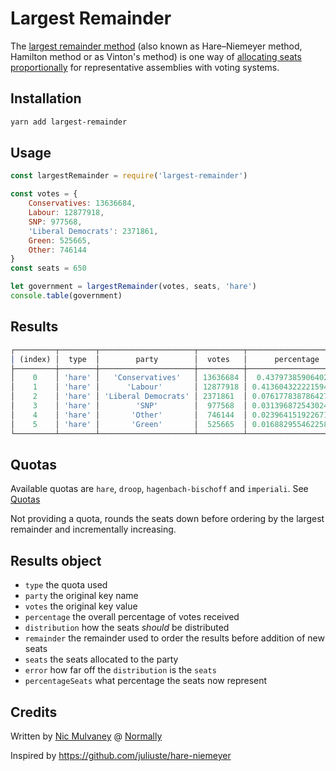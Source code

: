 # Largest Remainder

The [largest remainder method](https://en.wikipedia.org/wiki/Largest_remainder_method) (also known as Hare–Niemeyer method, Hamilton method or as Vinton's method) is one way of [allocating seats proportionally](<https://en.wikipedia.org/wiki/Apportionment_(politics)>) for representative assemblies with voting systems.

## Installation

```bash
yarn add largest-remainder
```

## Usage

```js
const largestRemainder = require('largest-remainder')

const votes = {
	Conservatives: 13636684,
	Labour: 12877918,
	SNP: 977568,
	'Liberal Democrats': 2371861,
	Green: 525665,
	Other: 746144
}
const seats = 650

let government = largestRemainder(votes, seats, 'hare')
console.table(government)
```

## Results

```js
┌─────────┬────────┬─────────────────────┬──────────┬──────────────────────┬────────────────────┬─────────────────────┬───────┬──────────────────────┬──────────────────────┐
│ (index) │  type  │        party        │  votes   │      percentage      │    distribution    │      remainder      │ seats │        error         │   percentageSeats    │
├─────────┼────────┼─────────────────────┼──────────┼──────────────────────┼────────────────────┼─────────────────────┼───────┼──────────────────────┼──────────────────────┤
│    0    │ 'hare' │   'Conservatives'   │ 13636684 │  0.437973859064024   │ 284.6830083916156  │ 0.6830083916155445  │  285  │ 0.31699160838439866  │ 0.43846153846153846  │
│    1    │ 'hare' │      'Labour'       │ 12877918 │ 0.41360432222159416  │ 268.8428094440362  │ 0.8428094440361633  │  269  │ 0.15719055596377984  │ 0.41384615384615386  │
│    2    │ 'hare' │ 'Liberal Democrats' │ 2371861  │ 0.07617783878642748  │ 49.51559521117786  │ 0.5155952111778532  │  49   │  0.5155952111778603  │ 0.07538461538461538  │
│    3    │ 'hare' │        'SNP'        │  977568  │ 0.031396872543024375 │ 20.407967152965842 │ 0.40796715296584196 │  20   │ 0.40796715296584196  │ 0.03076923076923077  │
│    4    │ 'hare' │       'Other'       │  746144  │ 0.02396415192267175  │ 15.576698749736638 │ 0.5766987497366376  │  16   │  0.4233012502633624  │ 0.024615384615384615 │
│    5    │ 'hare' │       'Green'       │  525665  │ 0.016882955462258285 │ 10.973921050467885 │ 0.9739210504678848  │  11   │ 0.026078949532115203 │ 0.016923076923076923 │
└─────────┴────────┴─────────────────────┴──────────┴──────────────────────┴────────────────────┴─────────────────────┴───────┴──────────────────────┴──────────────────────┘
```

## Quotas

Available quotas are `hare`, `droop`, `hagenbach-bischoff` and `imperiali`. See [Quotas](https://en.wikipedia.org/wiki/Largest_remainder_method#Quotas)

Not providing a quota, rounds the seats down before ordering by the largest remainder and incrementally increasing.

## Results object

- `type` the quota used
- `party` the original key name
- `votes` the original key value
- `percentage` the overall percentage of votes received
- `distribution` how the seats _should_ be distributed
- `remainder` the remainder used to order the results before addition of new seats
- `seats` the seats allocated to the party
- `error` how far off the `distribution` is the `seats`
- `percentageSeats` what percentage the seats now represent

## Credits

Written by [Nic Mulvaney](mailto:nic@normally.com) @ [Normally](https://www.normally.com)

Inspired by https://github.com/juliuste/hare-niemeyer
